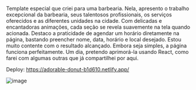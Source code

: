 Template especial que criei para uma barbearia. Nela, apresento o trabalho excepcional da barbearia, seus talentosos profissionais, os serviços oferecidos e as diferentes unidades na cidade. Com delicadas e encantadoras animações, cada seção se revela suavemente na tela quando acionada. Destaco a praticidade de agendar um horário diretamente na página, bastando preencher nome, data, horário e local desejado. Estou muito contente com o resultado alcançado. Embora seja simples, a página funciona perfeitamente. Um dia, pretendo aprimorá-la usando React, como farei com algumas outras que já compartilhei por aqui.

Deploy: https://adorable-donut-b1d610.netlify.app/

![image](https://github.com/hianmateus/LandingPage-Barbearia/assets/103609199/858d7b4d-a7f2-4f36-bfed-c4b5e51fd669)
